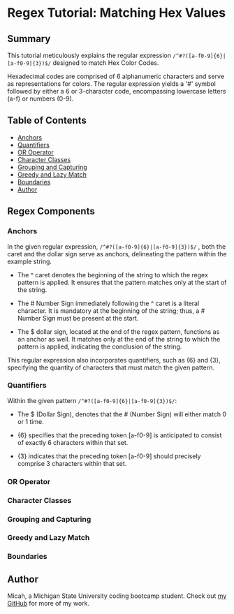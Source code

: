 # Regex Tutorial: Matching Hex Values

## Summary
This tutorial meticulously explains the regular expression `/^#?([a-f0-9]{6}|[a-f0-9]{3})$/` designed to match Hex Color Codes.

Hexadecimal codes are comprised of 6 alphanumeric characters and serve as representations for colors. The regular expression yields a '#' symbol followed by either a 6 or 3-character code, encompassing lowercase letters (a-f) or numbers (0-9).

## Table of Contents
- [Anchors](#anchors)
- [Quantifiers](#quantifiers)
- [OR Operator](#or-operator)
- [Character Classes](#character-classes)
- [Grouping and Capturing](#grouping-and-capturing)
- [Greedy and Lazy Match](#greedy-and-lazy-match)
- [Boundaries](#boundaries)
- [Author](#author)

## Regex Components

### Anchors
In the given regular expression, `/^#?([a-f0-9]{6}|[a-f0-9]{3})$/`
, both the caret and the dollar sign serve as anchors, delineating the pattern within the example string.

* The ^ caret denotes the beginning of the string to which the regex pattern is applied. It ensures that the pattern matches only at the start of the string.

* The # Number Sign immediately following the ^ caret is a literal character. It is mandatory at the beginning of the string; thus, a # Number Sign must be present at the start.

* The $ dollar sign, located at the end of the regex pattern, functions as an anchor as well. It matches only at the end of the string to which the pattern is applied, indicating the conclusion of the string.

This regular expression also incorporates quantifiers, such as {6} and {3}, specifying the quantity of characters that must match the given pattern.
### Quantifiers
Within the given pattern `/^#?([a-f0-9]{6}|[a-f0-9]{3})$/`:

* The $ (Dollar Sign), denotes that the # (Number Sign) will either match 0 or 1 time.

* {6} specifies that the preceding token [a-f0-9] is anticipated to consist of exactly 6 characters within that set.

* {3} indicates that the preceding token [a-f0-9] should precisely comprise 3 characters within that set.
### OR Operator

### Character Classes


### Grouping and Capturing


### Greedy and Lazy Match


### Boundaries


## Author
Micah, a Michigan State University coding bootcamp student. 
Check out [my GitHub](https://github.com/G303K) for more of my work.